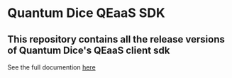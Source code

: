 
# Quantum Dice QEaaS SDK  
## This repository contains all the release versions of Quantum Dice's QEaaS client sdk 
See the full documention [here](https://qeaas-doc.q-dice.com/) 
